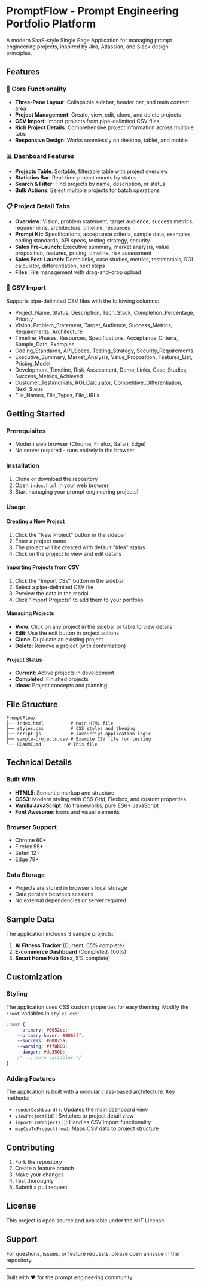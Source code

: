 # PromptFlow - Prompt Engineering Portfolio Platform

A modern SaaS-style Single Page Application for managing prompt engineering projects, inspired by Jira, Atlassian, and Slack design principles.

## Features

### 🎯 Core Functionality
- **Three-Pane Layout**: Collapsible sidebar, header bar, and main content area
- **Project Management**: Create, view, edit, clone, and delete projects
- **CSV Import**: Import projects from pipe-delimited CSV files
- **Rich Project Details**: Comprehensive project information across multiple tabs
- **Responsive Design**: Works seamlessly on desktop, tablet, and mobile

### 📊 Dashboard Features
- **Projects Table**: Sortable, filterable table with project overview
- **Statistics Bar**: Real-time project counts by status
- **Search & Filter**: Find projects by name, description, or status
- **Bulk Actions**: Select multiple projects for batch operations

### 📋 Project Detail Tabs
- **Overview**: Vision, problem statement, target audience, success metrics, requirements, architecture, timeline, resources
- **Prompt Kit**: Specifications, acceptance criteria, sample data, examples, coding standards, API specs, testing strategy, security
- **Sales Pre-Launch**: Executive summary, market analysis, value proposition, features, pricing, timeline, risk assessment
- **Sales Post-Launch**: Demo links, case studies, metrics, testimonials, ROI calculator, differentiation, next steps
- **Files**: File management with drag-and-drop upload

### 📁 CSV Import
Supports pipe-delimited CSV files with the following columns:
- Project_Name, Status, Description, Tech_Stack, Completion_Percentage, Priority
- Vision, Problem_Statement, Target_Audience, Success_Metrics, Requirements, Architecture
- Timeline_Phases, Resources, Specifications, Acceptance_Criteria, Sample_Data, Examples
- Coding_Standards, API_Specs, Testing_Strategy, Security_Requirements
- Executive_Summary, Market_Analysis, Value_Proposition, Features_List, Pricing_Model
- Development_Timeline, Risk_Assessment, Demo_Links, Case_Studies, Success_Metrics_Achieved
- Customer_Testimonials, ROI_Calculator, Competitive_Differentiation, Next_Steps
- File_Names, File_Types, File_URLs

## Getting Started

### Prerequisites
- Modern web browser (Chrome, Firefox, Safari, Edge)
- No server required - runs entirely in the browser

### Installation
1. Clone or download the repository
2. Open `index.html` in your web browser
3. Start managing your prompt engineering projects!

### Usage

#### Creating a New Project
1. Click the "New Project" button in the sidebar
2. Enter a project name
3. The project will be created with default "Idea" status
4. Click on the project to view and edit details

#### Importing Projects from CSV
1. Click the "Import CSV" button in the sidebar
2. Select a pipe-delimited CSV file
3. Preview the data in the modal
4. Click "Import Projects" to add them to your portfolio

#### Managing Projects
- **View**: Click on any project in the sidebar or table to view details
- **Edit**: Use the edit button in project actions
- **Clone**: Duplicate an existing project
- **Delete**: Remove a project (with confirmation)

#### Project Status
- **Current**: Active projects in development
- **Completed**: Finished projects
- **Ideas**: Project concepts and planning

## File Structure

```
PromptFlow/
├── index.html          # Main HTML file
├── styles.css          # CSS styles and theming
├── script.js           # JavaScript application logic
├── sample-projects.csv # Example CSV file for testing
└── README.md          # This file
```

## Technical Details

### Built With
- **HTML5**: Semantic markup and structure
- **CSS3**: Modern styling with CSS Grid, Flexbox, and custom properties
- **Vanilla JavaScript**: No frameworks, pure ES6+ JavaScript
- **Font Awesome**: Icons and visual elements

### Browser Support
- Chrome 60+
- Firefox 55+
- Safari 12+
- Edge 79+

### Data Storage
- Projects are stored in browser's local storage
- Data persists between sessions
- No external dependencies or server required

## Sample Data

The application includes 3 sample projects:
1. **AI Fitness Tracker** (Current, 65% complete)
2. **E-commerce Dashboard** (Completed, 100%)
3. **Smart Home Hub** (Idea, 5% complete)

## Customization

### Styling
The application uses CSS custom properties for easy theming. Modify the `:root` variables in `styles.css`:

```css
:root {
    --primary: #0052cc;
    --primary-hover: #0065ff;
    --success: #00875a;
    --warning: #ff8b00;
    --danger: #de350b;
    /* ... more variables */
}
```

### Adding Features
The application is built with a modular class-based architecture. Key methods:
- `renderDashboard()`: Updates the main dashboard view
- `viewProject(id)`: Switches to project detail view
- `importCsvProjects()`: Handles CSV import functionality
- `mapCsvToProject(row)`: Maps CSV data to project structure

## Contributing

1. Fork the repository
2. Create a feature branch
3. Make your changes
4. Test thoroughly
5. Submit a pull request

## License

This project is open source and available under the MIT License.

## Support

For questions, issues, or feature requests, please open an issue in the repository.

---

Built with ❤️ for the prompt engineering community.
